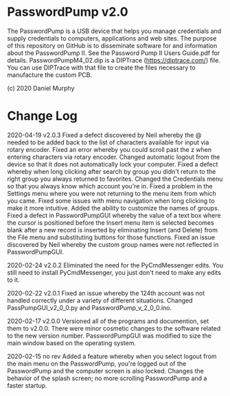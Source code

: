 # PasswordPump v2.0

The PasswordPump is a USB device that helps you manage credentials and supply credentials to computers, applications and web sites.  The purpose of this repository on GitHub is to disseminate software for and information about the PasswordPump II.  See the Password Pump II Users Guide.pdf for details.  PasswordPumpM4_02.dip is a DIPTrace (https://diptrace.com/) file.  You can use DIPTrace with that file to create the files necessary to manufacture the custom PCB.

(c) 2020 Daniel Murphy


# Change Log

2020-04-19 v2.0.3 Fixed a defect discovered by Neil whereby the @ needed to be added back to the list of characters available for input via rotary encoder.  Fixed an error whereby you could scroll past the z when entering characters via rotary encoder.  Changed automatic logout from the device so that it does not automatically lock your computer. Fixed a defect whereby when long clicking after search by group you didn't return to the right group you always returned to favorites.  Changed the Credentials menu so that you always know which account you're in.  Fixed a problem in the Settings menu where you were not returning to the menu item from which you came.  Fixed some issues with menu navigation when long clicking to make it more intuitive.  Added the ability to customize the names of groups.  Fixed a defect in PasswordPumpGUI whereby the value of a text box where the cursor is positioned before the Insert menu item is selected becomes blank after a new record is inserted by eliminating Insert (and Delete) from the File menu and substituting buttons for those functions. Fixed an issue discovered by Neil whereby the custom group names were not reflected in PasswordPumpGUI.

2020-02-24 v2.0.2 Eliminated the need for the PyCmdMessenger edits.  You still need to install PyCmdMessenger, you just don't need to make any edits to it.

2020-02-22 v2.0.1 Fixed an issue whereby the 124th account was not handled correctly under a variety of different situations.  Changed PassPumpGUI_v2_0_0.py and PasswordPump_v_2_0_0.ino.

2020-02-17 v2.0.0  Versioned all of the programs and documention, set them to v2.0.0.  There were minor cosmetic changes to the software related to the new version number.  PasswordPumpGUI was modified to size the main window based on the operating system.

2020-02-15 no rev  Added a feature whereby when you select logout from the main menu on the PasswordPump, you're logged out of the PasswordPump and the computer screen is also locked.  Changes the behavior of the splash screen; no more scrolling PasswordPump and a faster startup.
